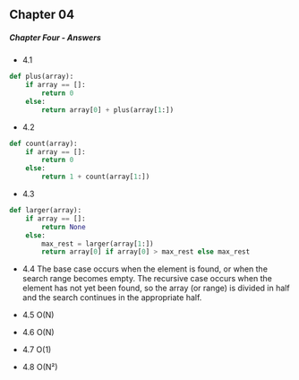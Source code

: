 ## Chapter 04  

##### Chapter Four - Answers

- 4.1 
```python
def plus(array):
    if array == []:
        return 0
    else:
        return array[0] + plus(array[1:])

```

- 4.2
```python
def count(array):
    if array == []:
        return 0
    else:
        return 1 + count(array[1:])
```

- 4.3
```python
def larger(array):
    if array == []:
        return None
    else:
        max_rest = larger(array[1:])
        return array[0] if array[0] > max_rest else max_rest
```

- 4.4 The base case occurs when the element is found, or when the search range becomes empty.
The recursive case occurs when the element has not yet been found, so the array (or range) is divided in half and the search continues in the appropriate half.

- 4.5 O(N)

- 4.6 O(N)

- 4.7 O(1)

- 4.8 O(N²)